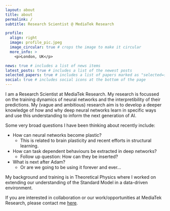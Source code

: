 ```yaml
---
layout: about
title: about
permalink: /
subtitle: Research Scientist @ MediaTek Research

profile:
  align: right
  image: profile_pic.jpeg
  image_circular: true # crops the image to make it circular
  more_info: >
    <p>London, UK</p>

news: true # includes a list of news items
latest_posts: true # includes a list of the newest posts
selected_papers: true # includes a list of papers marked as "selected={true}"
social: true # includes social icons at the bottom of the page
---
```


I am a Research Scientist at MediaTek Research. My research is focussed on the training dynamics of neural networks and the interpretibility of their predictions. My (vague and ambitious) research aim is to develop a deeper knowledge of how and why deep neural networks learn in specific ways and use this understanding to inform the next generation of AI.

Some very broad questions I have been thinking about recently include:

- How can neural networks become plastic?
  - This is related to brain plasticity and recent efforts in structural learning.
- How can task dependent behaviours be extracted in deep networks?
  - Follow up question: How can they be inserted?
- What is next after Adam?
  - Or are we going to be using it forever and ever...

My background and training is in Theoretical Physics where I worked on extending our understanding of the Standard Model in a data-driven environment.

If you are interested in collaboration or our work/opportunities at MediaTek Research, please contact me [here](mailto:jamie.mcgowan@mtkresearch.com).